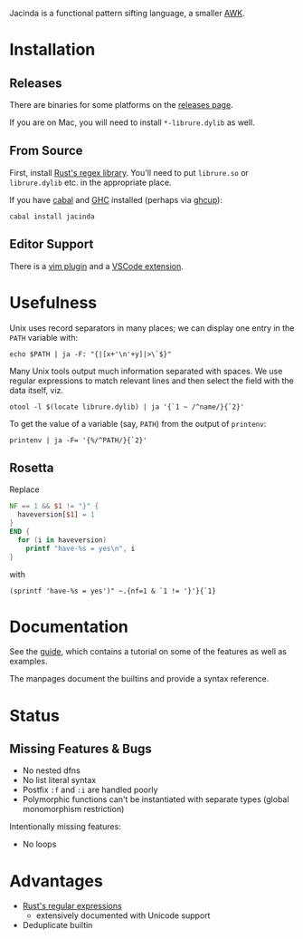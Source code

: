 Jacinda is a functional pattern sifting language,
a smaller [AWK](http://www.awklang.org).

# Installation

## Releases

There are binaries for some platforms on the [releases page](https://github.com/vmchale/jacinda/releases/).

If you are on Mac, you will need to install `*-librure.dylib` as well.

## From Source

First, install [Rust's regex library](https://github.com/rust-lang/regex/tree/master/regex-capi#c-api-for-rusts-regex-engine). You'll need to put `librure.so` or `librure.dylib` etc. in the appropriate place.

If you have [cabal](https://www.haskell.org/cabal/) and [GHC](https://www.haskell.org/ghc/) installed (perhaps via [ghcup](https://www.haskell.org/ghcup/)):

```
cabal install jacinda
```

## Editor Support

There is a [vim plugin](https://github.com/vmchale/jacinda-vim) and a [VSCode extension](https://marketplace.visualstudio.com/items?itemName=vmchale.jacinda).

# Usefulness

Unix uses record separators in many places; we can display one entry in the
`PATH` variable with:

```
echo $PATH | ja -F: "{|[x+'\n'+y]|>\`$}"
```

Many Unix tools output much information separated with spaces. We use regular
expressions to match relevant lines and then select the field with the data
itself, viz.

```
otool -l $(locate librure.dylib) | ja '{`1 ~ /^name/}{`2}'
```

To get the value of a variable (say, `PATH`) from the output of `printenv`:

```
printenv | ja -F= '{%/^PATH/}{`2}'
```

## Rosetta

Replace

```awk
NF == 1 && $1 != "}" {
  haveversion[$1] = 1
}
END {
  for (i in haveversion)
    printf "have-%s = yes\n", i
}
```

with

```
(sprintf 'have-%s = yes')" ~.{nf=1 & `1 != '}'}{`1}
```

# Documentation

See the [guide](https://vmchale.github.io/jacinda/), which contains a tutorial
on some of the features as well as examples.

The manpages document the builtins and provide a syntax reference.

# Status

## Missing Features & Bugs

  * No nested dfns
  * No list literal syntax
  * Postfix `:f` and `:i` are handled poorly
  * Polymorphic functions can't be instantiated with separate types (global
    monomorphism restriction)

Intentionally missing features:

  * No loops

# Advantages

  * [Rust's regular expressions](https://docs.rs/regex/)
    - extensively documented with Unicode support
  * Deduplicate builtin
